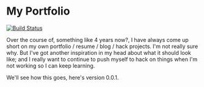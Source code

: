 # My Portfolio
[![Build Status](https://travis-ci.org/sprjr/portfolio/composer-wrapper.png?branch=master)](https://travis-ci.org/sprjr/portfolio)

Over the course of, something like 4 years now?, I have always come up short on my own portfolio / resume / blog / hack projects. I'm not really sure why. But I've got another inspiration in my head about what it should look like; and I really want to continue to push myself to hack on things when I'm not working so I can keep learning.

We'll see how this goes, here's version 0.0.1.